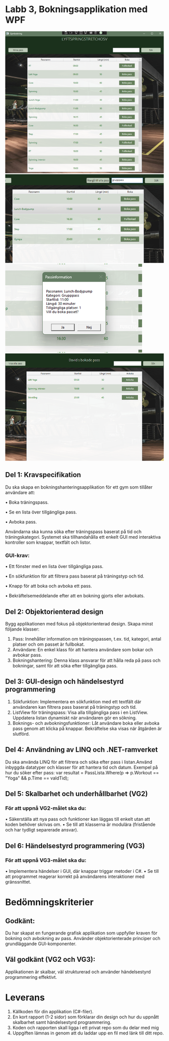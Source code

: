 # Labb 3, Bokningsapplikation med WPF

![Bild på startsidan](https://github.com/TantBella/Labb3Csharp/blob/main/gym_start.png)
![Bild på sökresultat](https://github.com/TantBella/Labb3Csharp/blob/main/search_result.png)
![Bild på mer info om ett specifikt pass](https://github.com/TantBella/Labb3Csharp/blob/main/more_info.png)
![Bild på "mina sidor" med bokade pass](https://github.com/TantBella/Labb3Csharp/blob/main/my_pages.png)



## Del 1: Kravspecifikation
Du ska skapa en bokningshanteringsapplikation för ett gym som tillåter användare
att:

• Boka träningspass.

• Se en lista över tillgängliga pass.

• Avboka pass.

Användarna ska kunna söka efter träningspass baserat på tid och träningskategori.
Systemet ska tillhandahålla ett enkelt GUI med interaktiva kontroller som knappar,
textfält och listor.

### GUI-krav:
• Ett fönster med en lista över tillgängliga pass.


• En sökfunktion för att filtrera pass baserat på träningstyp och tid.

• Knapp för att boka och avboka ett pass.

• Bekräftelsemeddelande efter att en bokning gjorts eller avbokats.

## Del 2: Objektorienterad design
Bygg applikationen med fokus på objektorienterad design. Skapa minst följande
klasser:

1. Pass: Innehåller information om träningspassen, t.ex. tid, kategori, antal platser
och om passet är fullbokat.
2. Användare: En enkel klass för att hantera användare som bokar och avbokar
pass.
3. Bokningshantering: Denna klass ansvarar för att hålla reda på pass och
bokningar, samt för att söka efter tillgängliga pass.

## Del 3: GUI-design och händelsestyrd programmering
1. Sökfunktion: Implementera en sökfunktion med ett textfält där användaren kan
filtrera pass baserat på träningstyp och tid.
2. ListView för träningspass: Visa alla tillgängliga pass i en ListView. Uppdatera
listan dynamiskt när användaren gör en sökning.
3. Boknings- och avbokningsfunktioner: Låt användare boka eller avboka pass
genom att klicka på knappar. Bekräftelse ska visas när åtgärden är slutförd.

## Del 4: Användning av LINQ och .NET-ramverket
Du ska använda LINQ för att filtrera och söka efter pass i listan.Använd inbyggda
datatyper och klasser för att hantera tid och datum.
Exempel på hur du söker efter pass:
var resultat = PassLista.Where(p => p.Workout == "Yoga" && p.Time == valdTid);

## Del 5: Skalbarhet och underhållbarhet (VG2)

### För att uppnå VG2-målet ska du:
• Säkerställa att nya pass och funktioner kan läggas till enkelt utan att koden
behöver skrivas om.
• Se till att klasserna är modulära (fristående och har tydligt separerade ansvar).

## Del 6: Händelsestyrd programmering (VG3)

### För att uppnå VG3-målet ska du:
• Implementera händelser i GUI, där knappar triggar metoder i C#.
• Se till att programmet reagerar korrekt på användarens interaktioner med
gränssnittet.

# Bedömningskriterier

## Godkänt: 
Du har skapat en fungerande grafisk applikation som uppfyller kraven
för bokning och avbokning av pass. Använder objektorienterade principer och
grundläggande GUI-komponenter.

## Väl godkänt (VG2 och VG3): 
Applikationen är skalbar, väl strukturerad och
använder händelsestyrd programmering effektivt.

# Leverans

1. Källkoden för din applikation (C#-filer).
2. En kort rapport (1-2 sidor) som förklarar din design och hur du uppnått
skalbarhet samt händelsestyrd programmering.
3. Koden och rapporten skall ligga i ett privat repo som du delar med mig
4. Uppgiften lämnas in genom att du laddar upp en fil med länk till ditt repo.
